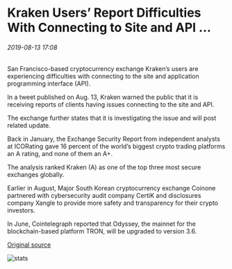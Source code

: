 # Kraken Users’ Report Difficulties With Connecting to Site and API ...

###### 2019-08-13 17:08

San Francisco-based cryptocurrency exchange Kraken’s users are experiencing difficulties with connecting to the site and application programming interface (API).

In a tweet published on Aug. 13, Kraken warned the public that it is receiving reports of clients having issues connecting to the site and API.

The exchange further states that it is investigating the issue and will post related update.

Back in January, the Exchange Security Report from independent analysts at ICORating gave 16 percent of the world’s biggest crypto trading platforms an A rating, and none of them an A+.

The analysis ranked Kraken (A) as one of the top three most secure exchanges globally.

Earlier in August, Major South Korean cryptocurrency exchange Coinone partnered with cybersecurity audit company CertiK and disclosures company Xangle to provide more safety and transparency for their crypto investors.

In June, Cointelegraph reported that Odyssey, the mainnet for the blockchain-based platform TRON, will be upgraded to version 3.6.

[Original source](https://cointelegraph.com/news/kraken-users-report-difficulties-with-connecting-to-site-and-api)

![stats](https://c.statcounter.com/11760860/0/a89fa40b/1/ "stats")
